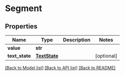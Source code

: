 # Segment

## Properties
Name | Type | Description | Notes
------------ | ------------- | ------------- | -------------
**value** | **str** |  | 
**text_state** | [**TextState**](TextState.md) |  | [optional] 

[[Back to Model list]](../README.md#documentation-for-models) [[Back to API list]](../README.md#documentation-for-api-endpoints) [[Back to README]](../README.md)


